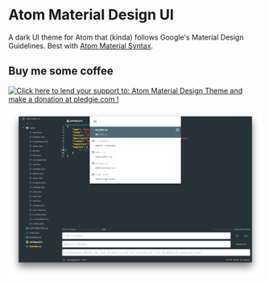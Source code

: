 # Atom Material Design UI

A dark UI theme for Atom that (kinda) follows Google's Material Design Guidelines. Best with [Atom Material Syntax](https://github.com/silvestreh/atom-material-syntax).

## Buy me some coffee

<a href='https://pledgie.com/campaigns/29552'><img alt='Click here to lend your support to: Atom Material Design Theme and make a donation at pledgie.com !' src='https://pledgie.com/campaigns/29552.png?skin_name=chrome' border='0' ></a>

![](/screenshot.png)
